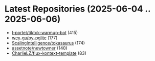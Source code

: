 # Latest Repositories (2025-06-04 .. 2025-06-06)

- [l-portet/tiktok-warmup-bot](https://github.com/l-portet/tiktok-warmup-bot) (415)
- [wey-gu/py-pglite](https://github.com/wey-gu/py-pglite) (177)
- [ScalingIntelligence/tokasaurus](https://github.com/ScalingIntelligence/tokasaurus) (174)
- [assetnote/newtowner](https://github.com/assetnote/newtowner) (140)
- [CharlieLZ/flux-kontext-template](https://github.com/CharlieLZ/flux-kontext-template) (83)
